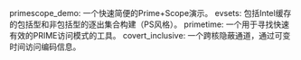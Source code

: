 primescope_demo: 一个快速简便的Prime+Scope演示。
evsets: 包括Intel缓存的包括型和非包括型的逐出集合构建（PS风格）。
primetime: 一个用于寻找快速有效的PRIME访问模式的工具。
covert_inclusive: 一个跨核隐蔽通道，通过可变时间访问编码信息。